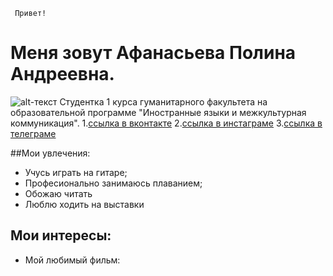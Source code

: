      Привет!

# Меня зовут Афанасьева Полина Андреевна.
![alt-текст](https://pp.userapi.com/c836533/v836533793/5853b/bDsSuxmq_Z0.jpg "Необязательный титул")
Студентка 1 курса гуманитарного факультета на образовательной программе "Иностранные языки и межкультурная коммуникация".
 1.[ссылка в вконтакте](hhtp://www.vk.com/polinaaf/)
 2.[ссылка в инстаграме](hhtp://www.instagram.com/tiskau_tornado/)
 3.[ссылка в телеграме](hhtp://t.me/polinafanaseva/)
 
 ##Мои увлечения:
 * Учусь играть на гитаре;
 * Професионально занимаюсь плаванием;
 * Обожаю читать
 * Люблю ходить на выставки
 
## Мои интересы:
 -  Мой любимый фильм: 
 
 



